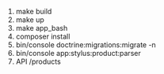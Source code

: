 1. make build
2. make up
3. make app_bash
4. composer install
5. bin/console doctrine:migrations:migrate -n
6. bin/console app:stylus:product:parser
7. API /products